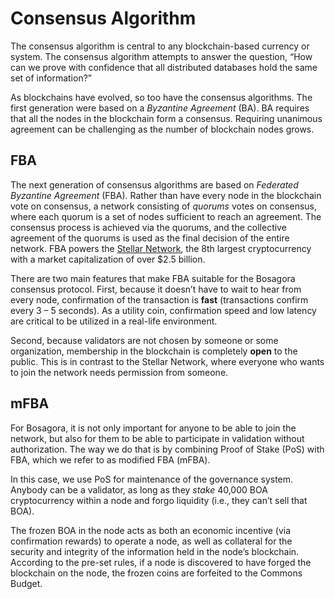 # Consensus Algorithm

The consensus algorithm is central to any blockchain-based currency or system. The consensus algorithm attempts to answer the question, “How can we prove with confidence that all distributed databases hold the same set of information?”

As blockchains have evolved, so too have the consensus algorithms. The first generation were based on a *Byzantine Agreement* (BA). BA requires that all the nodes in the blockchain form a consensus. Requiring unanimous agreement can be challenging as the number of blockchain nodes grows.

## FBA

The next generation of consensus algorithms are based on *Federated Byzantine Agreement* (FBA). Rather than have every node in the blockchain vote on consensus, a network consisting of *quorums* votes on consensus, where each quorum is a set of nodes sufficient to reach an agreement. The consensus process is achieved via the quorums, and the collective agreement of the quorums is used as the final decision of the entire network. FBA powers the [Stellar Network](https://www.stellar.org/), the 8th largest cryptocurrency with a market capitalization of over $2.5 billion.

There are two main features that make FBA suitable for the Bosagora consensus protocol. First, because it doesn’t have to wait to hear from every node, confirmation of the transaction is **fast** (transactions confirm every 3 – 5 seconds). As a utility coin, confirmation speed and low latency are critical to be utilized in a real-life environment. 

Second, because validators are not chosen by someone or some organization, membership in the blockchain is completely **open** to the public. This is in contrast to the Stellar Network, where everyone who wants to join the network needs permission from someone. 

## mFBA

For Bosagora, it is not only important for anyone to be able to join the network, but also for them to be able to participate in validation without authorization. The way we do that is by combining Proof of Stake (PoS) with FBA, which we refer to as modified FBA (mFBA).

In this case, we use PoS for maintenance of the governance system. Anybody can be a validator, as long as they *stake* 40,000 BOA cryptocurrency within a node and forgo liquidity (i.e., they can’t sell that BOA).

The frozen BOA in the node acts as both an economic incentive (via confirmation rewards) to operate a node, as well as collateral for the security and integrity of the information held in the node’s blockchain. According to the pre-set rules, if a node is discovered to have forged the blockchain on the node, the frozen coins are forfeited to the Commons Budget.




